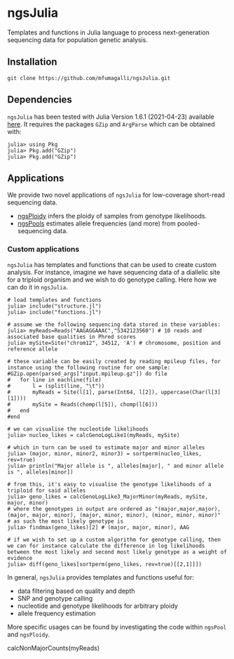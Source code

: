 # ngsJulia

Templates and functions in Julia language to process next-generation sequencing data for population genetic analysis.

## Installation

```
git clone https://github.com/mfumagalli/ngsJulia.git
```

## Dependencies

`ngsJulia` has been tested with Julia Version 1.6.1 (2021-04-23) available [here](https://julialang.org/downloads/).
It requires the packages `GZip` and `ArgParse` which can be obtained with:
```
julia> using Pkg
julia> Pkg.add("GZip")
julia> Pkg.add("GZip")
```

## Applications

We provide two novel applications of `ngsJulia` for low-coverage short-read sequencing data.
* [ngsPloidy](https://github.com/mfumagalli/ngsJulia/tree/master/ngsPloidy) infers the ploidy of samples from genotype likelihoods.
* [ngsPools](https://github.com/mfumagalli/ngsJulia/tree/master/ngsPool) estimates allele frequencies (and more) from pooled-sequencing data.

### Custom applications

`ngsJulia` has templates and functions that can be used to create custom analysis. For instance, imagine we have sequencing data of a diallelic site for a triploid organism and we wish to do genotype calling. Here how we can do it in `ngsJulia`.

```
# load templates and functions
julia> include("structure.jl")
julia> include("functions.jl")

# assume we the following sequencing data stored in these variables:
julia> myReads=Reads("AAGAGGAAAC","5342123560") # 10 reads and associated base qualities in Phred scores
julia> mySite=Site("chrom12", 34512, 'A') # chromosome, position and reference allele

# these variable can be easily created by reading mpileup files, for instance using the following routine for one sample:
#GZip.open(parsed_args["input.mpileup.gz"]) do file
#	for line in eachline(file)
#		l = (split(line, "\t"))
#		myReads = Site(l[1], parse(Int64, l[2]), uppercase(Char(l[3][1])))
#		mySite = Reads(chomp(l[5]), chomp(l[6]))
#	end
#end

# we can visualise the nucleotide likelihoods
julia> nucleo_likes = calcGenoLogLike1(myReads, mySite)

# which in turn can be used to estimate major and minor alleles
julia> (major, minor, minor2, minor3) = sortperm(nucleo_likes, rev=true)
julia> println("Major allele is ", alleles[major], " and minor allele is ", alleles[minor])

# from this, it's easy to visualise the genotype likelihoods of a triploid for said alleles 
julia> geno_likes = calcGenoLogLike3_MajorMinor(myReads, mySite, major, minor)
# where the genotypes in output are ordered as "(major,major,major), (major, major, minor), (major, minor, minor), (minor, minor, minor)"
# as such the most likely genotype is
julia> findmax(geno_likes)[2] # (major, major, minor), AAG

# if we wish to set up a custom algorithm for genotype calling, then we can for instance calculate the difference in log likelihoods between the most likely and second most likely genotype as a weight of evidence
julia> diff(geno_likes[sortperm(geno_likes, rev=true)[[2,1]]])
```

In general, `ngsJulia` provides templates and functions useful for:
* data filtering based on quality and depth
* SNP and genotype calling
* nucleotide and genotype likelihoods for arbitrary ploidy
* allele frequency estimation

More specific usages can be found by investigating the code within `ngsPool` and `ngsPloidy`.






















calcNonMajorCounts(myReads)







```




















